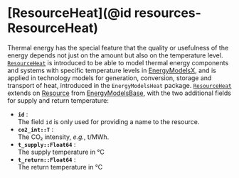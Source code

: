 
# [ResourceHeat](@id resources-ResourceHeat)

Thermal energy has the special feature that the quality or usefulness of the energy depends not just on the amount but also on the temperature level.
[`ResourceHeat`](@ref) is introduced to be able to model thermal energy components and systems with specific temperature levels in [EnergyModelsX](https://github.com/EnergyModelsX), and is applied in technology models for generation, conversion, storage and transport of heat, introduced in the `EnergyModelsHeat` package.
[`ResourceHeat`](@ref)  extends on [Resource](https://github.com/EnergyModelsX/EnergyModelsBase.jl/blob/main/src/structures/resource.jl) from [EnergyModelsBase](https://github.com/EnergyModelsX/EnergyModelsBase.jl/tree/main), with the two additional fields for supply and return temperature:

- **`id`** :\
     The field `id` is only used for providing a name to the resource.
- **`co2_int::T`** :\
    The CO₂ intensity, *e.g.*, t/MWh.
- **`t_supply::Float64`** :\
    The supply temperature in °C
- **`t_return::Float64`** :\
    The return temperature in °C
